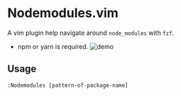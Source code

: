 # Nodemodules.vim

A vim plugin help navigate around `node_modules` with `fzf`.

- npm or yarn is required.
![demo](https://user-images.githubusercontent.com/33030965/131106102-8be38b07-148a-490a-b0e8-4883966a214f.gif)

## Usage

```
:Nodemodules [pattern-of-package-name]
```
